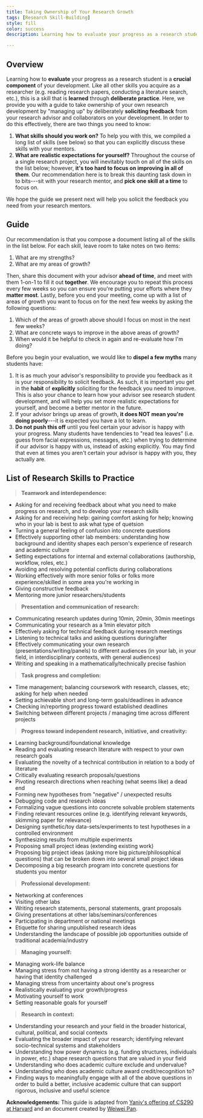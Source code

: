 ```yaml
---
title: Taking Ownership of Your Research Growth
tags: [Research Skill-Building]
style: fill
color: success
description: Learning how to evaluate your progress as a research student is a crucial component of your development. Like all other research skills, this skill is learned through deliberate practice. Here, we provide you with a guide to take ownership of your own research development by "managing up".

---
```



## Overview

Learning how to **evaluate** your progress as a research student is a **crucial component** of your development. Like all other skills you acquire as a researcher (e.g. reading research papers, conducting a literature search, etc.), this is a skill that is **learned** through **deliberate practice**. Here, we provide you with a guide to take ownership of your own research development by "managing up" by deliberately **soliciting feedback** from your research advisor and collaborators on your development.
In order to do this effectively, there are two things you need to know:
1. **What skills should you work on?** To help you with this, we compiled a long list of skills (see below) so that you can explicitly discuss these skills with your mentors.
2. **What are realistic expectations for yourself?** Throughout the course of a single research project, you will inevitably touch on all of the skills on the list below; however, **it's too hard to focus on improving in all of them**. Our recommendation here is to break this daunting task down in to bits---sit with your research mentor, and **pick one skill at a time** to focus on.

We hope the guide we present next will help you solicit the feedback you need from your research mentors.


## Guide

Our recommendation is that you compose a document listing all of the skills in the list below.
For each skill, leave room to take notes on two items:
1. What are my strengths?
2. What are my areas of growth?

Then, share this document with your advisor **ahead of time**, and meet with them 1-on-1 to fill it out **together**.
We encourage you to repeat this process every few weeks so you can ensure you're putting your efforts where they **matter most**.
Lastly, before you end your meeting, come up with a list of areas of growth you want to focus on for the next few weeks by asking the following questions:
1. Which of the areas of growth above should I focus on most in the next few weeks?
2. What are concrete ways to improve in the above areas of growth?
3. When would it be helpful to check in again and re-evaluate how I'm doing?

Before you begin your evaluation, we would like to **dispel a few myths** many students have:
1. It is as much your advisor's responsibility to provide you feedback as it is your responsibility to solicit feedback. As such, it is important you get in the **habit** of **explicitly** soliciting for the feedback you need to improve. This is also your chance to learn how your advisor see research student development, and will help you set more realistic expectations for yourself, and become a better mentor in the future.
2. If your advisor brings up areas of growth, **it does NOT mean you're doing poorly**---it is expected you have a lot to learn.
3. **Do not push this off** until you feel certain your advisor is happy with your progress. Many students have tendencies to "read tea leaves" (i.e. guess from facial expressions, messages, etc.) when trying to determine if our advisor is happy with us, instead of asking explicitly. You may find that even at times you aren't certain your advisor is happy with you, they actually are. 





## List of Research Skills to Practice

> **Teamwork and interdependence:**
* Asking for and receiving feedback about what you need to make progress on research, and to develop your research skills
* Asking for and receiving help: gaining comfort asking for help; knowing who in your lab is best to ask what type of quetsion
* Turning a general feeling of confusion into concrete questions
* Effectively supporting other lab members: understanding how background and identity shapes each person's experience of research and academic culture
* Setting expectations for internal and external collaborations (authorship, workflow, roles, etc.)
* Avoiding and resolving potential conflicts during collaborations
* Working effectively with more senior folks or folks more experience/skilled in some area you're working in
* Giving constructive feedback
* Mentoring more junior researchers/students

> **Presentation and communication of research:**
* Communicating research updates during 10min, 20min, 30min meetings
* Communicating your research as a 1min elevator pitch
* Effectively asking for technical feedback during research meetings
* Listening to technical talks and asking questions during/after
* Effectively communicating your own research (presentations/writing/panels) to different audiences (in your lab, in your field, in interdisciplinary contexts, with general audiences)
* Writing and speaking in a mathematically/technically precise fashion

> **Task progress and completion:**
* Time management; balancing coursework with research, classes, etc; asking for help when needed
* Setting achievable short and long-term goals/deadlines in advance 
* Checking in/reporting progress toward established deadlines
* Switching between different projects / managing time across different projects

> **Progress toward independent research, initiative, and creativity:**
* Learning background/foundational knowledge
* Reading and evaluating research literature with respect to your own research goals
* Evaluating the novelty of a technical contribution in relation to a body of literature
* Critically evaluating research proposals/questions 
* Pivoting research directions when reaching (what seems like) a dead end
* Forming new hypotheses from "negative" / unexpected results
* Debugging code and research ideas
* Formalizing vague questions into concrete solvable problem statements
* Finding relevant resources online (e.g. identifying relevant keywords, skimming paper for relevance)
* Designing synthetic/toy data-sets/experiments to test hypotheses in a controlled environment
* Synthesizing results from multiple experiments 
* Proposing small project ideas (extending existing work)
* Proposing big project ideas (asking more big picture/philosophical questions) that can be broken down into several small project ideas
* Decomposing a big research program into concrete questions for students you mentor

> **Professional development:**
* Networking at conferences
* Visiting other labs
* Writing research statements, personal statements, grant proposals
* Giving presentations at other labs/seminars/conferences
* Participating in department or national meetings
* Etiquette for sharing unpublished research ideas
* Understanding the landscape of possible job opportunities outside of traditional academia/industry

> **Managing yourself:**
* Managing work-life balance
* Managing stress from not having a strong identity as a researcher or having that identity challenged
* Managing stress from uncertainty about one's progress
* Realistically evaluating your growth/progress
* Motivating yourself to work
* Setting reasonable goals for yourself

> **Research in context:**
* Understanding your research and your field in the broader historical, cultural, political, and social contexts
* Evaluating the broader impact of your research; identifying relevant socio-technical systems and stakeholders
* Understanding how power dynamics (e.g. funding structures, individuals in power, etc.) shape research questions that are valued in your field
* Understanding who does academic culture exclude and undervalue?
* Understanding who does academic culture award credit/recognition to?
* Finding ways to meaningfully engage with all of the above questions in order to build a better, inclusive academic culture that can support rigorous, inclusive and useful science


**Acknowledgements:** This guide is adapted from [Yaniv's offering of CS290 at Harvard](https://yanivyacoby.github.io/harvard-cs290-teaching-materials/posts/once-per-semester-spring/) and an document created by [Weiwei Pan](https://onefishy.github.io/). 


<br/>

